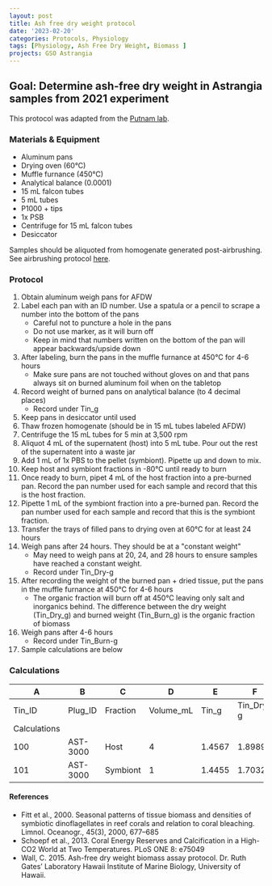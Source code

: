 ```yaml
---
layout: post
title: Ash free dry weight protocol
date: '2023-02-20'
categories: Protocols, Physiology
tags: [Physiology, Ash Free Dry Weight, Biomass ]
projects: GSO Astrangia 
---
```


## Goal: Determine ash-free dry weight in Astrangia samples from 2021 experiment 

This protocol was adapted from the [Putnam lab](https://github.com/Putnam-Lab/Lab_Management/blob/master/Lab_Resources/Physiology_Protocols/Ash-Free-Dry-Weight-Protocol.md). 

### Materials & Equipment 

- Aluminum pans 
- Drying oven (60°C)
- Muffle furnance (450°C)
- Analytical balance (0.0001)
- 15 mL falcon tubes 
- 5 mL tubes 
- P1000 + tips 
- 1x PSB
- Centrifuge for 15 mL falcon tubes 
- Desiccator 

Samples should be aliquoted from homogenate generated post-airbrushing. See airbrushing protocol [here](https://github.com/JillAshey/JillAshey_Putnam_Lab_Notebook/blob/master/_posts/2022-03-20-Clipping-Airbrushing.md).

### Protocol 

1. Obtain aluminum weigh pans for AFDW
2. Label each pan with an ID number. Use a spatula or a pencil to scrape a number into the bottom of the pans
	- Careful not to puncture a hole in the pans 
	- Do not use marker, as it will burn off 
	- Keep in mind that numbers written on the bottom of the pan will appear backwards/upside down 
3. After labeling, burn the pans in the muffle furnance at 450°C for 4-6 hours
	- Make sure pans are not touched without gloves on and that pans always sit on burned aluminum foil when on the tabletop 
4. Record weight of burned pans on analytical balance (to 4 decimal places)
	- Record under Tin_g
5. Keep pans in desiccator until used 
6. Thaw frozen homogenate (should be in 15 mL tubes labeled AFDW)
7. Centrifuge the 15 mL tubes for 5 min at 3,500 rpm
8. Aliquot 4 mL of the supernatent (host) into 5 mL tube. Pour out the rest of the supernatent into a waste jar
9. Add 1 mL of 1x PBS to the pellet (symbiont). Pipette up and down to mix. 
10. Keep host and symbiont fractions in -80°C until ready to burn 
11. Once ready to burn, pipet 4 mL of the host fraction into a pre-burned pan. Record the pan number used for each sample and record that this is the host fraction.
12. Pipette 1 mL of the symbiont fraction into a pre-burned pan. Record the pan number used for each sample and record that this is the symbiont fraction.
13. Transfer the trays of filled pans to drying oven at 60°C for at least 24 hours
14. Weigh pans after 24 hours. They should be at a "constant weight" 
	- May need to weigh pans at 20, 24, and 28 hours to ensure samples have reached a constant weight. 
	- Record under Tin_Dry-g
15. After recording the weight of the burned pan + dried tissue, put the pans in the muffle furnance at 450°C for 4-6 hours
	- The organic fraction will burn off at 450°C leaving only salt and inorganics behind. The difference between the dry weight (Tin_Dry_g) and burned weight (Tin_Burn_g) is the organic fraction of biomass
16. Weigh pans after 4-6 hours
	- Record under Tin_Burn-g
17. Sample calculations are below

### Calculations 

| A | B | C | D | E | F | G | H | I |
| ---- | ---- | ---- | ---- | ---- | ---- | ---- | ---- | ---- | 
| Tin_ID | Plug_ID | Fraction | Volume_mL | Tin_g | Tin_Dry-g | Dry_Biomass-g | Tin_Burn-g | AFDW_g-mL |
| Calculations | | | | | | =F-E | | =(F-G)/C|
| 100 | AST-3000 | Host | 4 | 1.4567 | 1.8989 | 0.4422 | 1.7676 | 0.3642 |
| 101 | AST-3000 | Symbiont | 1 | 1.4455 | 1.7032 | 0.2577 | 1.6756 | 1.4455 |

#### References 

- Fitt et al., 2000. Seasonal patterns of tissue biomass and densities of symbiotic dinoflagellates in reef corals and relation to coral bleaching. Limnol. Oceanogr., 45(3), 2000, 677–685
- Schoepf et al., 2013. Coral Energy Reserves and Calcification in a High-CO2 World at Two Temperatures. PLoS ONE 8: e75049
- Wall, C. 2015. Ash-free dry weight biomass assay protocol. Dr. Ruth Gates’ Laboratory Hawaii Institute of Marine Biology, University of Hawaii.